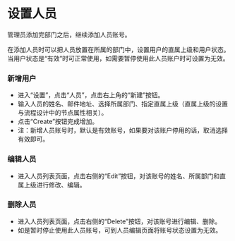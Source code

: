 # 设置人员
  管理员添加完部门之后，继续添加人员账号。
  
  在添加人员时可以把人员放置在所属的部门中，设置用户的直属上级和用户状态。当用户状态是“有效”时可正常使用，如需要暂停使用此人员账户时可设置为无效。
  
### 新增用户
- 进入“设置”，点击“人员”，点击右上角的“新建”按钮。
- 输入人员的姓名、邮件地址、选择所属部门、指定直属上级（直属上级的设置与流程设计中的节点属性相关）。
- 点击“Create”按钮完成增加。
- 注：新增人员账号时，默认是有效账号，如果要对该账户停用的话，取消选择有效即可。

### 编辑人员
- 进入人员列表页面，点击右侧的“Edit”按钮，对该账号的姓名、所属部门和直属上级进行修改、编辑。

### 删除人员
- 进入人员列表页面，点击右侧的“Delete”按钮，对该账号进行编辑、删除。
- 如是暂时停止使用此人员账号，可到人员编辑页面将账号状态设置为无效。

